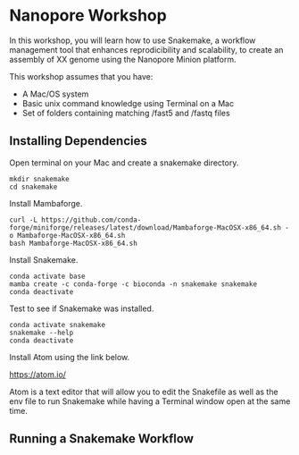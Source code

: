 # Nanopore Workshop

In this workshop, you will learn how to use Snakemake, a workflow management tool that enhances reprodicibility and scalability, to create an assembly of XX genome using the Nanopore Minion platform.

This workshop assumes that you have:
* A Mac/OS system
* Basic unix command knowledge using Terminal on a Mac
* Set of folders containing matching /fast5 and /fastq files

## Installing Dependencies

Open terminal on your Mac and create a snakemake directory.
```
mkdir snakemake
cd snakemake
```

Install Mambaforge.
```
curl -L https://github.com/conda-forge/miniforge/releases/latest/download/Mambaforge-MacOSX-x86_64.sh -o Mambaforge-MacOSX-x86_64.sh
bash Mambaforge-MacOSX-x86_64.sh
```

Install Snakemake.
```
conda activate base
mamba create -c conda-forge -c bioconda -n snakemake snakemake
conda deactivate
```

Test to see if Snakemake was installed.
```
conda activate snakemake
snakemake --help
conda deactivate
```

Install Atom using the link below.

https://atom.io/

Atom is a text editor that will allow you to edit the Snakefile as well as the env file to run Snakemake while having a Terminal window open at the same time.

## Running a Snakemake Workflow


